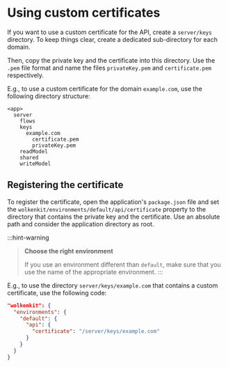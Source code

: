 # Using custom certificates

If you want to use a custom certificate for the API, create a `server/keys` directory. To keep things clear, create a dedicated sub-directory for each domain.

Then, copy the private key and the certificate into this directory. Use the `.pem` file format and name the files `privateKey.pem` and `certificate.pem` respectively.

E.g., to use a custom certificate for the domain `example.com`, use the following directory structure:

```
<app>
  server
    flows
    keys
      example.com
        certificate.pem
        privateKey.pem
    readModel
    shared
    writeModel
```

## Registering the certificate

To register the certificate, open the application's `package.json` file and set the `wolkenkit/environments/default/api/certificate` property to the directory that contains the private key and the certificate. Use an absolute path and consider the application directory as root.

:::hint-warning
> **Choose the right environment**
>
> If you use an environment different than `default`, make sure that you use the name of the appropriate environment.
:::

E.g., to use the directory `server/keys/example.com` that contains a custom certificate, use the following code:

```json
"wolkenkit": {
  "environments": {
    "default": {
      "api": {
        "certificate": "/server/keys/example.com"
      }
    }    
  }
}
```
